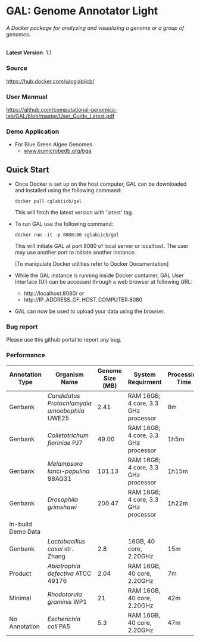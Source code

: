 # GAL: Genome Annotator Light
###### A Docker package for analyzing and visualizing a genome or a group of genomes. 

**Latest Version**: 1.1
### Source
https://hub.docker.com/u/cglabiicb/

### User Mannual
https://github.com/computational-genomics-lab/GAL/blob/master/User_Guide_Latest.pdf
### Demo Application
- For Blue Green Algee Genomes 
  - www.eumicrobedb.org/bga


## Quick Start
 - Once Docker is set up on the host computer, GAL can be downloaded and installed using the following command:
    ```
    docker pull cglabiicb/gal
    ``` 
    This will fetch the latest version with 'latest' tag.
 - To run GAL use the following command:
   ```
   docker run -it -p 8080:80 cglabiicb/gal
   ```

    This will initiate GAL at port 8080 of local server or localhost. The user may use another port to initiate another instance.
    
    [To manipulate Docker utilities refer to Docker Documentation]
 - While the GAL instance is running inside Docker container, GAL User Interface (UI) can be accessed through a web browser at following URL:
   - http://localhost:8080/ or
   - http://IP_ADDRESS_OF_HOST_COMPUTER:8080
        
 - GAL can now be used to upload your data using the browser.

### Bug report
Please use this github portal to report any bug.


### Performance

| __Annotation Type__ | __Organism Name__ | __Genome Size (MB)__ | __System Requirment__ | __Processing Time__ |
|---------------------|-------------------|-----------------|--------------------------|---------------------|
| Genbank| *Candidatus Protochlamydia amoebophila* UWE25|  2.41          | RAM 16GB; 4 core, 3.3 GHz processor           |  8m  |
| Genbank| *Colletotrichum fioriniae* PJ7 |  49.00          | RAM 16GB; 4 core, 3.3 GHz processor           |  1h5m  |
| Genbank| *Melampsora larici-populina* 98AG31|  101.13          | RAM 16GB; 4 core, 3.3 GHz processor           |  1h15m  |
| Genbank| *Drosophila grimshawi* |  200.47          | RAM 16GB; 4 core, 3.3 GHz processor           | 1h22m  |
| In-build Demo Data <td colspan=5> 
| Genbank| *Lactobacillus casei* str. Zhang|  2.8          | 16GB, 40 core, 2.20GHz           |  15m  |
| Product| *Abiotrophia defectiva* ATCC 49176|  2.04          | RAM 16GB, 40 core, 2.20GHz           |  7m  |
| Minimal| *Rhodotorula graminis* WP1|  21          | RAM 16GB, 40 core, 2.20GHz           |  42m  |
| No Annotation| *Escherichia coli* PA5|  5.3          | RAM 16GB, 40 core, 2.20GHz           |  47m  |

